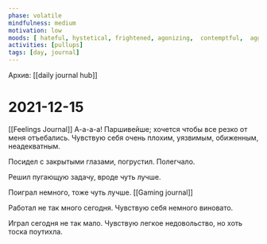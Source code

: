 ```yaml
---
phase: volatile
mindfulness: medium
motivation: low
moods: [ hateful, hystetical, frightened, agonizing,  contemptful,  aggravated, inadequate, shameful, guilty, frustrated, ]
activities: [pullups]
tags: [day, journal]
---
```

Архив: [[daily journal hub]]
# 2021-12-15
[[Feelings Journal]]
А-а-а-а!
Паршивейше; хочется чтобы все резко от меня отъебались.
Чувствую себя очень плохим, уязвимым, обиженным, неадекватным.

Посидел с закрытыми глазами, погрустил. Полегчало.

Решил пугающую задачу, вроде чуть лучше.

Поиграл немного, тоже чуть лучше. [[Gaming journal]]

Работал не так много сегодня. Чувствую себя немного виновато.

Играл сегодня не так мало. Чувствую легкое недовольство, но хоть тоска поутихла.